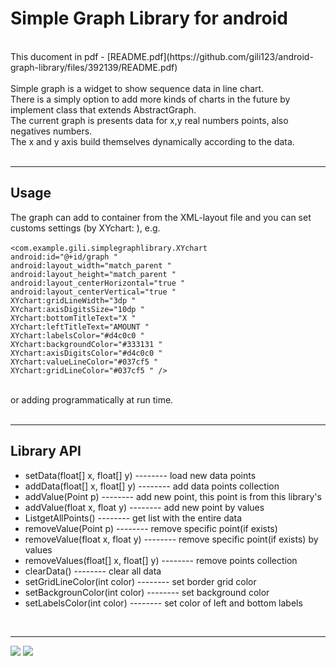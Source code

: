 # Simple Graph Library for android
<br>
This ducoment in pdf - [README.pdf](https://github.com/gili123/android-graph-library/files/392139/README.pdf)<br>
<br>
Simple graph is a widget to show sequence data in line chart.<br>
There is a simply option to add more kinds of charts in the future by implement class that extends AbstractGraph.<br>
The current graph is presents data for x,y real numbers points, also negatives numbers.<br>
The x and y axis build themselves dynamically according to the data.<br>
<br>

***

## Usage
The graph can add to container from the XML-layout file and you can set customs settings (by XYchart: ), e.g.<br>
<br>
`<com.example.gili.simplegraphlibrary.XYchart`<br>
`android:id="@+id/graph "`<br>
`android:layout_width="match_parent "`<br>
`android:layout_height="match_parent "`<br>
`android:layout_centerHorizontal="true "`<br>
`android:layout_centerVertical="true "`<br>
`XYchart:gridLineWidth="3dp "`<br>
`XYchart:axisDigitsSize="10dp "`<br>
`XYchart:bottomTitleText="X "`<br>
`XYchart:leftTitleText="AMOUNT "`<br>
`XYchart:labelsColor="#d4c0c0 "`<br>
`XYchart:backgroundColor="#333131 "`<br>
`XYchart:axisDigitsColor="#d4c0c0 "`<br>
`XYchart:valueLineColor="#037cf5 "`<br>
`XYchart:gridLineColor="#037cf5 " />`<br>
<br>

or adding programmatically at run time.<br>
<br>

***

## Library API

* setData(float[] x, float[] y) -------- load new data points <br>
* addData(float[] x, float[] y) -------- add data points collection <br>
* addValue(Point p) -------- add new point, this point is from this library's <br> 
* addValue(float x, float y) -------- add new point by values <br> 
* List<Point>getAllPoints() -------- get list with the entire data <br>
* removeValue(Point p) -------- remove specific point(if exists) <br> 
* removeValue(float x, float y) -------- remove specific point(if exists) by values <br> 
* removeValues(float[] x, float[] y) -------- remove points collection <br> 
* clearData() -------- clear all data <br> 
* setGridLineColor(int color) -------- set border grid color <br> 
* setBackgrounColor(int color) -------- set background color <br> 
* setLabelsColor(int color) -------- set color of left and bottom labels <br>
<br>

***

![](https://cloud.githubusercontent.com/assets/11491146/17273736/d9849e56-56c8-11e6-8b7d-27848c398bed.png)
![](https://cloud.githubusercontent.com/assets/11491146/17273734/b43df796-56c8-11e6-9836-bc7150fd4923.png)

